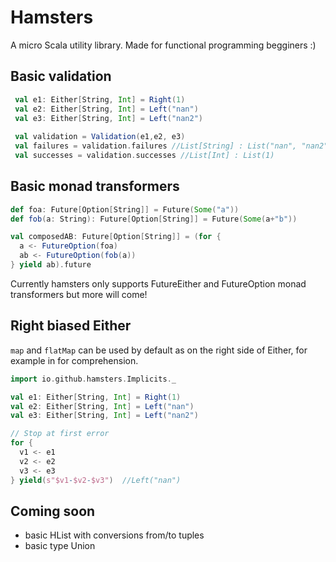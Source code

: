 # Hamsters

A micro Scala utility library. Made for functional programming begginers :)

## Basic validation

```scala
 val e1: Either[String, Int] = Right(1)
 val e2: Either[String, Int] = Left("nan")
 val e3: Either[String, Int] = Left("nan2")
 
 val validation = Validation(e1,e2, e3)
 val failures = validation.failures //List[String] : List("nan", "nan2")
 val successes = validation.successes //List[Int] : List(1)
```
 
##  Basic monad transformers

```scala
def foa: Future[Option[String]] = Future(Some("a"))
def fob(a: String): Future[Option[String]] = Future(Some(a+"b"))

val composedAB: Future[Option[String]] = (for {
  a <- FutureOption(foa)
  ab <- FutureOption(fob(a))
} yield ab).future

```
Currently hamsters only supports FutureEither and FutureOption monad transformers but more will come!

## Right biased Either

`map` and `flatMap` can be used by default as on the right side of Either, for example in for comprehension. 

```scala
import io.github.hamsters.Implicits._

val e1: Either[String, Int] = Right(1)
val e2: Either[String, Int] = Left("nan")
val e3: Either[String, Int] = Left("nan2")

// Stop at first error
for {
  v1 <- e1
  v2 <- e2
  v3 <- e3
} yield(s"$v1-$v2-$v3")  //Left("nan")
```
 
## Coming soon 
 * basic HList with conversions from/to tuples
 * basic type Union
